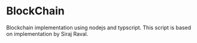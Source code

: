 # BlockChain
Blockchain implementation using nodejs and typscript.
This script is based on implementation by Siraj Raval.
